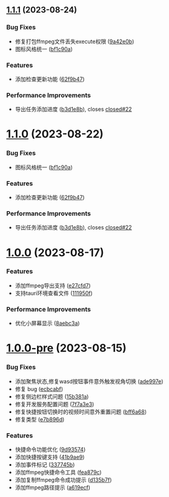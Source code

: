 ## [1.1.1](https://github.com/Mario34/tesla-camera/compare/v1.0.0...v1.1.1) (2023-08-24)


### Bug Fixes

* 修复打包ffmpeg文件丢失execute权限 ([9a42e0b](https://github.com/Mario34/tesla-camera/commit/9a42e0beac796e2a1dcfe844b771f9fc466b7657))
* 图标风格统一 ([bf1c90a](https://github.com/Mario34/tesla-camera/commit/bf1c90aaf43d18c751abc5e6154d06e7fadea042))


### Features

* 添加检查更新功能 ([62f9b47](https://github.com/Mario34/tesla-camera/commit/62f9b472fb0513893f9b9de0dec4cef582b03a96))


### Performance Improvements

* 导出任务添加进度 ([b3d1e8b](https://github.com/Mario34/tesla-camera/commit/b3d1e8b80ab7622aeee345b09ce87787f0d5a772)), closes [closed#22](https://github.com/closed/issues/22)



# [1.1.0](https://github.com/Mario34/tesla-camera/compare/v1.0.0...v1.1.0) (2023-08-22)


### Bug Fixes

* 图标风格统一 ([bf1c90a](https://github.com/Mario34/tesla-camera/commit/bf1c90aaf43d18c751abc5e6154d06e7fadea042))


### Features

* 添加检查更新功能 ([62f9b47](https://github.com/Mario34/tesla-camera/commit/62f9b472fb0513893f9b9de0dec4cef582b03a96))


### Performance Improvements

* 导出任务添加进度 ([b3d1e8b](https://github.com/Mario34/tesla-camera/commit/b3d1e8b80ab7622aeee345b09ce87787f0d5a772)), closes [closed#22](https://github.com/closed/issues/22)



# [1.0.0](https://github.com/Mario34/tesla-camera/compare/v1.0.0-pre...v1.0.0) (2023-08-17)


### Features

* 添加ffmpeg导出支持 ([e27cfd7](https://github.com/Mario34/tesla-camera/commit/e27cfd7db4153bdd1e585fd8af5b7280f8c09eed))
* 支持tauri环境查看文件 ([111950f](https://github.com/Mario34/tesla-camera/commit/111950f119558c2f540faa6246b7519fec1a265e))


### Performance Improvements

* 优化小屏幕显示 ([8aebc3a](https://github.com/Mario34/tesla-camera/commit/8aebc3ae9b25bb308c1b1cdbd16e56bf09c498c9))



# [1.0.0-pre](https://github.com/Mario34/tesla-camera/compare/15b381ade92e04c26b155a23343a38b9126013dd...v1.0.0-pre) (2023-08-15)


### Bug Fixes

* 添加聚焦状态,修复wasd按钮事件意外触发视角切换 ([ade997e](https://github.com/Mario34/tesla-camera/commit/ade997eb7746aa8fe7d6ff061b607c89b8daad8f))
* 修复 bug ([ecbcabf](https://github.com/Mario34/tesla-camera/commit/ecbcabfcd6efe2ac7e494976c3ef76f6e1d57879))
* 修复侧边栏样式问题 ([15b381a](https://github.com/Mario34/tesla-camera/commit/15b381ade92e04c26b155a23343a38b9126013dd))
* 修复开发服务配置问题 ([7f7a3e3](https://github.com/Mario34/tesla-camera/commit/7f7a3e3e7bc166e4217b336e294b1e89a69d051a))
* 修复快捷按钮切换时的视频时间意外重置问题 ([bff6a68](https://github.com/Mario34/tesla-camera/commit/bff6a68eb922b595254f4190252465580371c7c1))
* 修复类型 ([e7b896d](https://github.com/Mario34/tesla-camera/commit/e7b896d5ee559dd08330b4d52a3c08c7a4276274))


### Features

* 快捷命令功能优化 ([9d93574](https://github.com/Mario34/tesla-camera/commit/9d93574d85d8424d3b865017163d726680ec46e7))
* 添加快捷按键支持 ([41b9ae9](https://github.com/Mario34/tesla-camera/commit/41b9ae933940d8a220ec571877f74c88ed6ae9f9))
* 添加事件标记 ([337745b](https://github.com/Mario34/tesla-camera/commit/337745b2c36e82de1a9accfa8ef700ca07bd255b))
* 添加ffmpeg快捷命令工具 ([fea879c](https://github.com/Mario34/tesla-camera/commit/fea879c286f1d0e32dbf4033692b5544a0f8b9f9))
* 添加复制ffmpeg命令成功提示 ([d135b7f](https://github.com/Mario34/tesla-camera/commit/d135b7f637d38b9902e1127e5908fb1f55804318))
* 添加ffmpeg路径提示 ([a619ecf](https://github.com/Mario34/tesla-camera/commit/a619ecfd0661e6c0c209d05223d4b86f23e52401))




